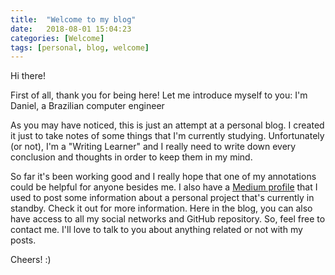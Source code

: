 ```yaml
---
title:  "Welcome to my blog"
date:   2018-08-01 15:04:23
categories: [Welcome]
tags: [personal, blog, welcome]
---
```

Hi there!

First of all, thank you for being here! Let me introduce myself to you: I'm Daniel, a Brazilian computer engineer 

As you may have noticed, this is just an attempt at a personal blog. I created it just to take notes of some things that I'm currently studying. Unfortunately (or not), I'm a "Writing Learner" and I really need to write down every conclusion and thoughts in order to keep them in my mind. 

So far it's been working good and I really hope that one of my annotations could be helpful for anyone besides me. I also have a [Medium profile][medium] that I used to post some information about a personal project that's currently in standby. Check it out for more information. Here in the blog, you can also have access to all my social networks and GitHub repository. So, feel free to contact me. I'll love to talk to you about anything related or not with my posts.

Cheers! :) 

[medium]: https://medium.com/@dbrevesf
